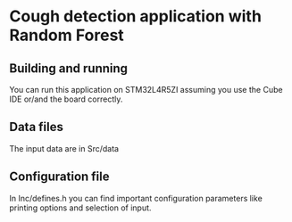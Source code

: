 # Cough detection application with Random Forest

## Building and running

You can run this application on STM32L4R5ZI assuming you use the Cube IDE or/and the board correctly.


## Data files

The input data are in Src/data


## Configuration file

In Inc/defines.h you can find important configuration parameters like printing options and selection of input.
